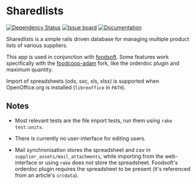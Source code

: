 Sharedlists
===========
[![Dependency Status](https://gemnasium.com/foodcoop-adam/sharedlists.svg)](https://gemnasium.com/foodcoop-adam/sharedlists)
[![Issue board](http://b.repl.ca/v1/issue-board-78bdf2.png)](https://waffle.io/foodcoop-adam/foodsoft)
[![Documentation](http://b.repl.ca/v1/yard-docs-blue.png)](http://rubydoc.info/github/foodcoop-adam/sharedlists/frames)

Sharedlists is a simple rails driven database for managing multiple product lists of various suppliers.

This app is used in conjunction with [foodsoft](https://github.com/foodcoops/foodsoft). Some features
work specifically with the [foodcoop-adam](https://github.com/foodcoop-adam/foodsoft) fork, like the
orderdoc plugin and maximum quantity.

Import of spreadsheets (ods, sxc, xls, xlsx) is supported when OpenOffice.org
is installed (`libreoffice` in `PATH`).


Notes
-----

* Most relevant tests are the file import tests, run them using `rake test:units`.

* There is currently no user-interface for editing users.

* Mail synchronisation stores the spreadsheet and csv in `supplier_assets/mail_attachments`, while
  importing from the web-interface or using `rake` does _not_ store the spreadsheet. Foodsoft's
  orderdoc plugin requires the spreadsheet to be present (it's referenced from an article's `srcdata`).
